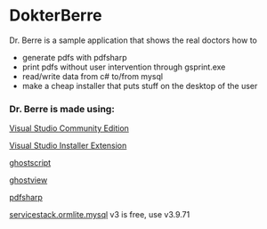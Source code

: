 # DokterBerre

Dr. Berre is a sample application that shows the real doctors how to 
- generate pdfs with pdfsharp
- print pdfs without user intervention through gsprint.exe
- read/write data from c# to/from mysql
- make a cheap installer that puts stuff on the desktop of the user



### Dr. Berre is made using:

[Visual Studio Community Edition](http://www.visualstudio.com/en-us/news/vs2013-community-vs.aspx)

[Visual Studio Installer Extension](https://visualstudiogallery.msdn.microsoft.com/9abe329c-9bba-44a1-be59-0fbf6151054d)

[ghostscript](http://ghostscript.com/download/gsdnld.html)

[ghostview](http://pages.cs.wisc.edu/~ghost/gsview/get50.htm)

[pdfsharp](http://www.pdfsharp.net/)

[servicestack.ormlite.mysql](https://github.com/ServiceStackV3/ServiceStackV3)
v3 is free, use v3.9.71


